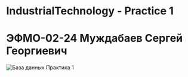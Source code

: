 # IndustrialTechnology - Practice 1
# ЭФМО-02-24 Муждабаев Сергей Георгиевич
![База данных Практика 1](https://github.com/user-attachments/assets/716aa7e3-5686-4eec-907c-6f69379c3a79)
